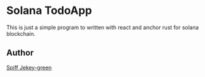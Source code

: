 # Solana TodoApp

This is just a simple program to written with react and anchor rust for solana blockchain.

## Author
[Spiff Jekey-green](https://github.com/spiffgreen)